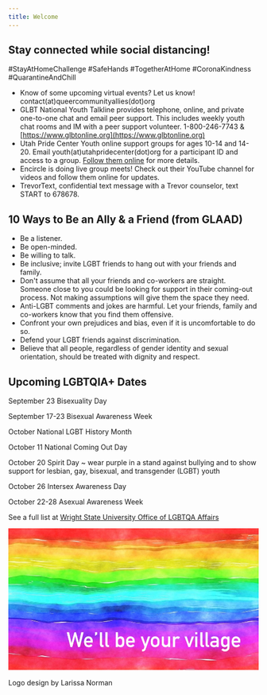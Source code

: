 ```yaml
---
title: Welcome
---
```



## Stay connected while social distancing! 

#StayAtHomeChallenge #SafeHands #TogetherAtHome #CoronaKindness #QuarantineAndChill 

- Know of some upcoming virtual events? Let us know! contact(at)queercommunityallies(dot)org 
- GLBT National Youth Talkline provides telephone, online, and private one-to-one chat and email peer support. This includes weekly youth chat rooms and IM with a peer support volunteer. 1-800-246-7743 & [https://www.glbtonline.org](https://www.glbtonline.org) 
- Utah Pride Center Youth online support groups for ages 10-14 and 14-20. Email youth(at)utahpridecenter(dot)org for a participant ID and access to a group. [Follow them online](https://utahpridecenter.org/programs/youth-family-programs/) for more details. 
- Encircle is doing live group meets! Check out their YouTube channel for videos and follow them online for updates. 
- TrevorText, confidential text message with a Trevor counselor, text START to 678678. 


## 10 Ways to Be an Ally & a Friend (from GLAAD)  

- Be a listener.
- Be open-minded.
- Be willing to talk.
- Be inclusive; invite LGBT friends to hang out with your friends and family.
- Don't assume that all your friends and co-workers are straight. Someone close to you could be looking for support in their coming-out process. Not making assumptions will give them the space they need.
- Anti-LGBT comments and jokes are harmful. Let your friends, family and co-workers know that you find them offensive.
- Confront your own prejudices and bias, even if it is uncomfortable to do so.
- Defend your LGBT friends against discrimination.
- Believe that all people, regardless of gender identity and sexual orientation, should be treated with dignity and respect.


## Upcoming LGBTQIA+ Dates

September 23 Bisexuality Day 

September 17-23 Bisexual Awareness Week

October National LGBT History Month 

October 11 National Coming Out Day

October 20 Spirit Day ~ wear purple in a stand against bullying and to show  support for lesbian, gay, bisexual, and transgender (LGBT) youth

October 26 Intersex Awareness Day

October 22-28 Asexual Awareness Week

See a full list at [Wright State University Office of LGBTQA Affairs](https://www.wright.edu/diversity-and-inclusion/culture-and-identity-centers/lgbtqa-affairs/international-lgbtqa-dates-to-know)

![we'll be your village](files/rainbow-banner.jpeg)

Logo design by Larissa Norman
